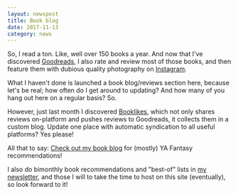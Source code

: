 ```yaml
---
layout: newspost
title: Book blog
date: 2017-11-13
category: news
---
```


So, I read a ton. Like, well over 150 books a year. And now that I've discovered [Goodreads](https://www.goodreads.com/kaiespace), I also rate and review most of those books, and then feature them with dubious quality photography on [Instagram](https://www.instgram.com/kaie.space).

What I haven't done is launched a book blog/reviews section here, because let's be real; how often do I get around to updating? And how many of you hang out here on a regular basis? So. 

However, just last month I discovered [Booklikes](http://kaiespace.booklikes.com/), which not only shares reviews on-platform and pushes reviews to Goodreads, it collects them in a custom blog. Update one place with automatic syndication to all useful platforms? Yes please! 

All that to say: [Check out my book blog](http://kaiespace.booklikes.com/) for (mostly) YA Fantasy recommendations!

I also do bimonthly book recommendations and "best-of" lists in [my newsletter](http://eepurl.com/cSevwn), and those I will to take the time to host on this site (eventually), so look forward to it!
